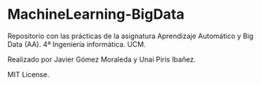 # MachineLearning-BigData
Repositorio con las prácticas de la asignatura Aprendizaje Automático y Big Data (AA). 4ª Ingeniería informática. UCM.

Realizado por Javier Gómez Moraleda y Unai Piris Ibañez.

MIT License.
